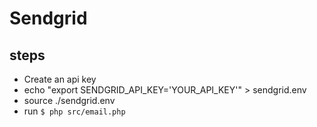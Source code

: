 # Sendgrid

## steps
- Create an api key
- echo "export SENDGRID_API_KEY='YOUR_API_KEY'" > sendgrid.env
- source ./sendgrid.env
- run `$ php src/email.php` 